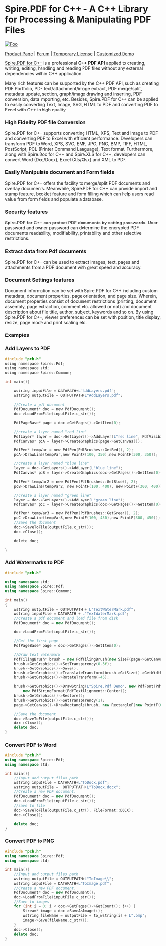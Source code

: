 # Spire.PDF for C++ - A C++ Library for Processing & Manipulating PDF Files

[![Foo](https://i.imgur.com/9oTrtOu.png)](https://www.e-iceblue.com/Introduce/pdf-for-CPP.html)

[Product Page](https://www.e-iceblue.com/Introduce/pdf-for-CPP.html)  |  [Forum](https://www.e-iceblue.com/forum/spire-xls-f4.html) | [Temporary License](https://www.e-iceblue.com/TemLicense.html) | [Customized Demo](https://www.e-iceblue.com/Misc/customized-demo.html)

[Spire.PDF for C++](https://www.e-iceblue.com/Introduce/pdf-for-CPP.html) is a professional **C++ PDF API** applied to creating, writing, editing, handling and reading PDF files without any external dependencies within C++ application.

Many rich features can be supported by the C++ PDF API, such as creating PDF Portfolio, PDF text/attachment/image extract, PDF merge/split, metadata update, section, graph/image drawing and inserting, PDF conversion, data importing, etc. Besides, Spire.PDF for C++ can be applied to easily converting Text, Image, SVG, HTML to PDF and converting PDF to Excel with C++ in high quality.

### High Fidelity PDF file Conversion

Spire.PDF for C++ supports converting HTML, XPS, Text and Image to PDF and converting PDF to Excel with efficient performance. Developers can transform PDF to Word, XPS, SVG, EMF, JPG, PNG, BMP, TIFF, HTML, PostScript, PCL (Printer Command Language), Text format. Furthermore, along with Spire.Doc for C++ and Spire.XLS for C++, developers can convert Word (Doc/Docx), Excel (Xls/Xlsx) and XML to PDF.

### Easily Manipulate document and Form fields

Spire.PDF for C++ offers the facility to merge/split PDF documents and overlay documents. Meanwhile, Spire.PDF for C++ can provide import and stamp feature, booklet feature and form filling which can help users read value from form fields and populate a database.

### Security features

Spire.PDF for C++ can protect PDF documents by setting passwords. User password and owner password can determine the encrypted PDF documents readability, modifiability, printability and other selective restrictions.

### Extract data from Pdf documents

Spire.PDF for C++ can be used to extract images, text, pages and attachments from a PDF document with great speed and accuracy.

### Document Settings features

Document information can be set with Spire.PDF for C++ including custom metadata, document properties, page orientation, and page size. Wherein, document properties consist of document restrictions (printing, document assembly, page extraction, comment etc. allowed or not) and document description about file title, author, subject, keywords and so on. By using Spire.PDF for C++, viewer preferences can be set with position, title display, resize, page mode and print scaling etc.

### Examples

### Add Layers to PDF

```C
#include "pch.h"
using namespace Spire::Pdf;
using namespace std;
using namespace Spire::Common;

int main(){
				
	wstring inputFile = DATAPATH+L"AddLayers.pdf";
	wstring outputFile = OUTPUTPATH+L"AddLayers.pdf";
	
	//Create a pdf document
	PdfDocument* doc = new PdfDocument();
	doc->LoadFromFile(inputFile.c_str());

	PdfPageBase* page = doc->GetPages()->GetItem(0);

	//create a layer named "red line"
	PdfLayer* layer = doc->GetLayers()->AddLayer(L"red line", PdfVisibility::On);
	PdfCanvas* pcA = layer->CreateGraphics(page->GetCanvas());

	PdfPen* tempVar = new PdfPen(PdfBrushes::GetRed(), 2);
	pcA->DrawLine(tempVar,new PointF(100, 350),new PointF(300, 350));

	//create a layer named "blue line"
	layer = doc->GetLayers()->AddLayer(L"blue line");
	PdfCanvas* pcB = layer->CreateGraphics(doc->GetPages()->GetItem(0)->GetCanvas());

	PdfPen* tempVar2 = new PdfPen(PdfBrushes::GetBlue(), 2);
	pcB->DrawLine(tempVar2, new PointF(100, 400), new PointF(300, 400));

	//create a layer named "green line"
	layer = doc->GetLayers()->AddLayer(L"green line");
	PdfCanvas* pcC = layer->CreateGraphics(doc->GetPages()->GetItem(0)->GetCanvas());

	PdfPen* tempVar3 = new PdfPen(PdfBrushes::GetGreen(), 2);
	pcC->DrawLine(tempVar3,new PointF(100, 450),new PointF(300, 450));
	//Save the document
	doc->SaveToFile(outputFile.c_str());
	doc->Close();

	delete doc;
	
}
```

### Add Watermarks to PDF

```C++
#include "pch.h"

using namespace std;
using namespace Spire::Pdf;
using namespace Spire::Common;

int main()
{
	wstring outputFile = OUTPUTPATH + L"TextWaterMark.pdf";
	wstring inputFile = DATAPATH + L"TextWaterMark.pdf";
	//Create a pdf document and load file from disk
	PdfDocument* doc = new PdfDocument();

	doc->LoadFromFile(inputFile.c_str());

	//Get the first page
	PdfPageBase* page = doc->GetPages()->GetItem(0);

	//Draw text watermark
	PdfTilingBrush* brush = new PdfTilingBrush(new SizeF(page->GetCanvas()->GetClientSize()->GetWidth() / 2, page->GetCanvas()->GetClientSize()->GetHeight() / 3));
	brush->GetGraphics()->SetTransparency(0.3f);
	brush->GetGraphics()->Save();
	brush->GetGraphics()->TranslateTransform(brush->GetSize()->GetWidth() / 2, brush->GetSize()->GetHeight() / 2);
	brush->GetGraphics()->RotateTransform(-45);

	brush->GetGraphics()->DrawString(L"Spire.Pdf Demo", new PdfFont(PdfFontFamily::Helvetica, 24), PdfBrushes::GetViolet(), 0, 0,
		new PdfStringFormat(PdfTextAlignment::Center));
	brush->GetGraphics()->Restore();
	brush->GetGraphics()->SetTransparency(1);
	page->GetCanvas()->DrawRectangle(brush, new RectangleF(new PointF(0, 0), page->GetCanvas()->GetClientSize()));

	//Save the document
	doc->SaveToFile(outputFile.c_str());
	doc->Close();
	delete doc;
}
```

### Convert PDF to Word

```C++
#include "pch.h"
using namespace Spire::Pdf;
using namespace std;

int main(){
	//Input and output files path
	wstring inputFile = DATAPATH+L"ToDocx.pdf";
	wstring outputFile =  OUTPUTPATH+L"ToDocx.docx";
	//Create a new PDF document.
	PdfDocument* doc = new PdfDocument();
	doc->LoadFromFile(inputFile.c_str());
	//save to file
	doc->SaveToFile(outputFile.c_str(), FileFormat::DOCX);
	doc->Close();

	delete doc;
}
```

### Convert PDF to PNG

```C++
#include "pch.h"
using namespace Spire::Pdf;
using namespace std;

int main(){
	//Input and output files path
	wstring outputFile = OUTPUTPATH+L"ToImage\\";
	wstring inputFile = DATAPATH+L"ToImage.pdf";
	//Create a new PDF document.
	PdfDocument* doc = new PdfDocument();
	doc->LoadFromFile(inputFile.c_str());
	//Save to images
	for (int i = 0; i < doc->GetPages()->GetCount(); i++) {
		Stream* image = doc->SaveAsImage(i);
		wstring fileName = outputFile + to_wstring(i) + L".bmp";
		image->Save(fileName.c_str());
	}
	doc->Close();
	delete doc;
}
```
